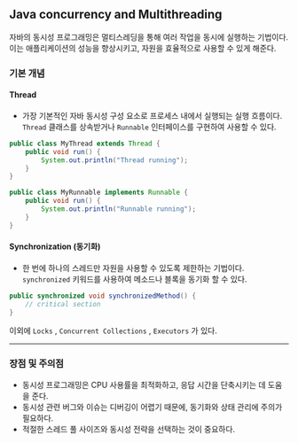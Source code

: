 ## Java concurrency and Multithreading

자바의 동시성 프로그래밍은 멀티스레딩을 통해 여러 작업을 동시에 실행하는 기법이다. 이는 애플리케이션의 성능을 향상시키고, 자원을 효율적으로 사용할 수 있게 해준다.

### 기본 개념

#### Thread

- 가장 기본적인 자바 동시성 구성 요소로 프로세스 내에서 실행되는 실행 흐름이다. `Thread` 클래스를 상속받거나 `Runnable` 인터페이스를 구현하여 사용할 수 있다.

```java
public class MyThread extends Thread {
    public void run() {
        System.out.println("Thread running");
    }
}

public class MyRunnable implements Runnable {
    public void run() {
        System.out.println("Runnable running");
    }
}
```

#### Synchronization (동기화)

- 한 번에 하나의 스레드만 자원을 사용할 수 있도록 제한하는 기법이다. `synchronized` 키워드를 사용하여 메소드나 블록을 동기화 할 수 있다.

```java
public synchronized void synchronizedMethod() {
    // critical section
}
```

이외에 `Locks` , `Concurrent Collections` , `Executors` 가 있다.

---
### 장점 및 주의점

- 동시성 프로그래밍은 CPU 사용률을 최적화하고, 응답 시간을 단축시키는 데 도움을 준다.
- 동시성 관련 버그와 이슈는 디버깅이 어렵기 때문에, 동기화와 상태 관리에 주의가 필요하다.
- 적절한 스레드 풀 사이즈와 동시성 전략을 선택하는 것이 중요하다.
